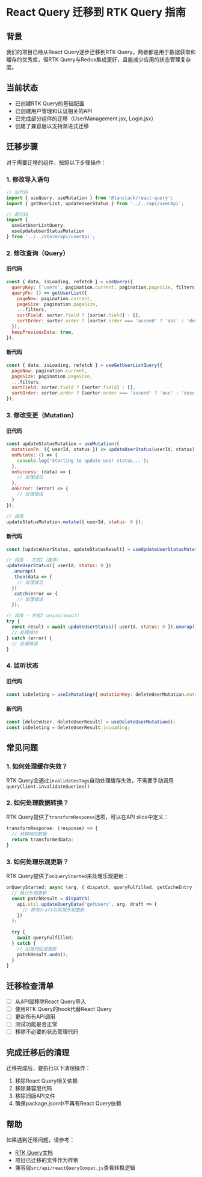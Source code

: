 # React Query 迁移到 RTK Query 指南

## 背景

我们的项目已经从React Query逐步迁移到RTK Query。两者都是用于数据获取和缓存的优秀库，但RTK Query与Redux集成更好，且能减少应用的状态管理复杂度。

## 当前状态

- 已创建RTK Query的基础配置
- 已创建用户管理和认证相关的API
- 已完成部分组件的迁移（UserManagement.jsx, Login.jsx）
- 创建了兼容层以支持渐进式迁移

## 迁移步骤

对于需要迁移的组件，按照以下步骤操作：

### 1. 修改导入语句
```jsx
// 旧代码
import { useQuery, useMutation } from '@tanstack/react-query';
import { getUserList, updateUserStatus } from '../../api/userApi';

// 新代码
import { 
  useGetUserListQuery, 
  useUpdateUserStatusMutation 
} from '../../store/api/userApi';
```

### 2. 修改查询（Query）

#### 旧代码
```jsx
const { data, isLoading, refetch } = useQuery({
  queryKey: ['users', pagination.current, pagination.pageSize, filters, sorter],
  queryFn: () => getUserList({
    pageNow: pagination.current,
    pageSize: pagination.pageSize,
    ...filters,
    sortField: sorter.field ? [sorter.field] : [],
    sortOrder: sorter.order ? [sorter.order === 'ascend' ? 'asc' : 'desc'] : []
  }),
  keepPreviousData: true,
});
```

#### 新代码
```jsx
const { data, isLoading, refetch } = useGetUserListQuery({
  pageNow: pagination.current,
  pageSize: pagination.pageSize,
  ...filters,
  sortField: sorter.field ? [sorter.field] : [],
  sortOrder: sorter.order ? [sorter.order === 'ascend' ? 'asc' : 'desc'] : []
});
```

### 3. 修改变更（Mutation）

#### 旧代码
```jsx
const updateStatusMutation = useMutation({
  mutationFn: ({ userId, status }) => updateUserStatus(userId, status),
  onMutate: () => {
    console.log('Starting to update user status...');
  },
  onSuccess: (data) => {
    // 处理成功
  },
  onError: (error) => {
    // 处理错误
  }
});

// 调用
updateStatusMutation.mutate({ userId, status: 0 });
```

#### 新代码
```jsx
const [updateUserStatus, updateStatusResult] = useUpdateUserStatusMutation();

// 调用 - 方式1（推荐）
updateUserStatus({ userId, status: 0 })
  .unwrap()
  .then(data => {
    // 处理成功
  })
  .catch(error => {
    // 处理错误
  });

// 调用 - 方式2（async/await）
try {
  const result = await updateUserStatus({ userId, status: 0 }).unwrap();
  // 处理成功
} catch (error) {
  // 处理错误
}
```

### 4. 监听状态

#### 旧代码
```jsx
const isDeleting = useIsMutating({ mutationKey: deleteUserMutation.mutationKey }) > 0;
```

#### 新代码
```jsx
const [deleteUser, deleteUserResult] = useDeleteUserMutation();
const isDeleting = deleteUserResult.isLoading;
```

## 常见问题

### 1. 如何处理缓存失效？

RTK Query会通过`invalidatesTags`自动处理缓存失效，不需要手动调用`queryClient.invalidateQueries()`

### 2. 如何处理数据转换？

RTK Query提供了`transformResponse`选项，可以在API slice中定义：

```js
transformResponse: (response) => {
  // 转换响应数据
  return transformedData;
}
```

### 3. 如何处理乐观更新？

RTK Query提供了`onQueryStarted`来处理乐观更新：

```js
onQueryStarted: async (arg, { dispatch, queryFulfilled, getCacheEntry }) => {
  // 执行乐观更新
  const patchResult = dispatch(
    api.util.updateQueryData('getUsers', arg, draft => {
      // 修改draft以实现乐观更新
    })
  );
  
  try {
    await queryFulfilled;
  } catch {
    // 出错时回滚更新
    patchResult.undo();
  }
}
```

## 迁移检查清单

- [ ] 从API层移除React Query导入
- [ ] 使用RTK Query的hook代替React Query
- [ ] 更新所有API调用
- [ ] 测试功能是否正常
- [ ] 移除不必要的状态管理代码

## 完成迁移后的清理

迁移完成后，要执行以下清理操作：

1. 移除React Query相关依赖
2. 移除兼容层代码
3. 移除旧版API文件
4. 确保package.json中不再有React Query依赖

## 帮助

如果遇到迁移问题，请参考：

- [RTK Query文档](https://redux-toolkit.js.org/rtk-query/overview)
- 项目已迁移的文件作为样例
- 兼容层`src/api/reactQueryCompat.js`查看转换逻辑 